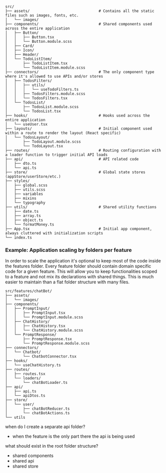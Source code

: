 ```
src/
├── assets/                               # Contains all the static files such as images, fonts, etc.
│   └── images/
├── components/                           # Shared components used across the entire application
│   ├── Button/
│   │   ├── Button.tsx
│   │   └── Button.module.scss
│   ├── Card/
│   ├── Icon/
│   ├── Header/
│   └── TodoListItem/
│       ├── TodoListItem.tsx
│       └── TodoListItem.module.scss
├── connectors/                           # The only component type where it's allowed to use APIs and/or stores
│   ├── TodosFilters/
│   │   ├── utils/
│   │   │   └── useTodoFilters.ts
│   │   ├── TodosFilters.module.scss
│   │   └── TodosFilters.tsx
│   └── TodosList/
│       ├── TodosList.module.scss
│       └── TodosList.tsx
├── hooks/                                # Hooks used across the entire application
│   └── useUser.tsx
├── layouts/                              # Initial component used within a route to render the layout (React specific)
│   └── TodosLayout/
│       ├── TodoLayout.module.scss
│       └── TodoLayout.tsx
├── routes/                               # Routing configuration with a loader function to trigger initial API loads
├── api/                                  # API related code
│   ├── dto.ts
│   └── api.ts
├── store/                                # Global state stores (appStore/userStore/etc.)
├── styles/
│   ├── global.scss
│   ├── utils.scss
│   ├── variables
│   ├── mixins
│   └── typography
├── utils/                                # Shared utility functions
│   ├── date.ts
│   ├── array.ts
│   ├── object.ts
│   └── formatMoney.ts
├── App.tsx                               # Initial app component, always cluttered with initialization scripts
└── index.ts
```

### Example: Application scaling by folders per feature

In order to scale the application it's optional to keep most of the code inside the features folder. Every feature folder should contain domain specific code for a given feature. This will allow you to keep functionalities scoped to a feature and not mix its declarations with shared things. This is much easier to maintain than a flat folder structure with many files.

```
src/features/chatBot/
├── assets/                               
│   └── images/
├── components/
│   ├── PromptInput/
│   │   ├── PromptInput.tsx
│   │   └── PromptInput.module.scss
│   ├── ChatHistory/
│   │   ├── ChatHistory.tsx
│   │   └── ChatHistory.module.scss
│   └── PromptResponse/
│       ├── PromptResponse.tsx
│       └── PromptResponse.module.scss
├── connectors/
│   └── Chatbot/
│       └── ChatbotConnector.tsx
├── hooks/
│   └── useChatHistory.ts
├── routes/
│   ├── routes.tsx
│   └── loaders/
│       └── chatBotLoader.ts
├── api/
│   ├── api.ts
│   └── apiDtos.ts
├── store/
│   └── user/
│       ├── chatBotReducer.ts
│       └── chatBotActions.ts
└── utils
```
when do I create a separate api folder?
- when the feature is the only part there the api is being used

what should exist in the root folder structure?
- shared components
- shared api
- shared store
